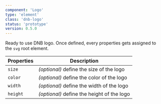 ```yaml
---
component: 'Logo'
type: 'element'
class: 'dnb-logo'
status: 'prototype'
version: 0.5.0
---
```


Ready to use DNB logo. Once defined, every properties gets assigned to the `svg` root element.

| Properties | Description                                |
| ---------- | ------------------------------------------ |
| `size`     | _(optional)_ define the size of the logo   |
| `color`    | _(optional)_ define the color of the logo  |
| `width`    | _(optional)_ define the width of the logo  |
| `height`   | _(optional)_ define the height of the logo |
